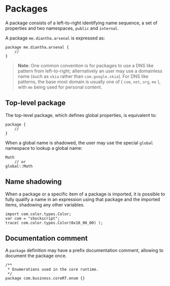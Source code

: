 # Packages

A package consists of a left-to-right identifying name sequence, a set of properties and two namespaces, `public` and `internal`.

A package `me.diantha.arsenal` is expressed as:

```
package me.diantha.arsenal {
    //
}
```

> **Note**: One common convention is for packages to use a DNS like pattern from left-to-right; alternatively an user may use a domainless name (such as `skia` rather than `com.google.skia`). For DNS like patterns, the base most domain is usually one of ( `com`, `net`, `org`, `me` ), with `me` being used for personal content.

## Top-level package

The top-level package, which defines global properties, is equivalent to:

```
package {
    //
}
```

When a global name is shadowed, the user may use the special `global` namespace to lookup a global name:

```
Math
    // or
global::Math
```

## Name shadowing

When a package or a specific item of a package is imported, it is possible to fully qualify a name in an expression using that package and the imported items, shadowing any other variables.

```
import com.color.types.Color;
var com = "shockscript";
trace( com.color.types.Color(0x10_00_00) );
```

## Documentation comment

A `package` definition may have a prefix documentation comment, allowing to document the package once.

```
/**
 * Enumerations used in the core runtime.
 */
package com.business.coreRT.enum {}
```